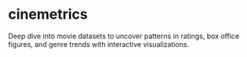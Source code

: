 # cinemetrics
Deep dive into movie datasets to uncover patterns in ratings, box office figures, and genre trends with interactive visualizations.
